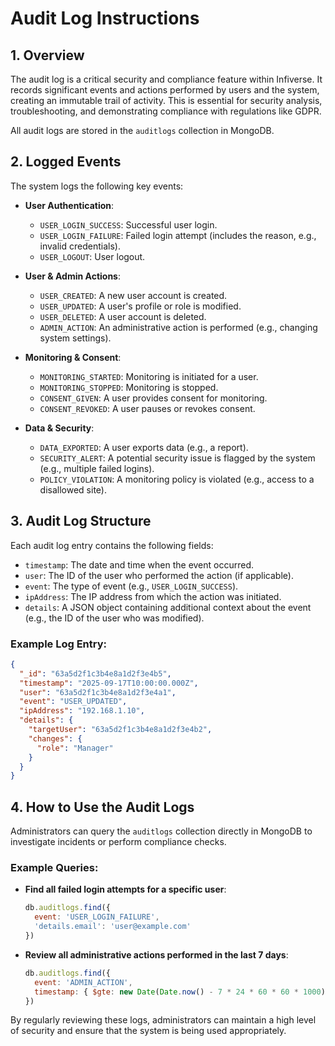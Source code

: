 # Audit Log Instructions

## 1. Overview

The audit log is a critical security and compliance feature within Infiverse. It records significant events and actions performed by users and the system, creating an immutable trail of activity. This is essential for security analysis, troubleshooting, and demonstrating compliance with regulations like GDPR.

All audit logs are stored in the `auditlogs` collection in MongoDB.

## 2. Logged Events

The system logs the following key events:

- **User Authentication**:
  - `USER_LOGIN_SUCCESS`: Successful user login.
  - `USER_LOGIN_FAILURE`: Failed login attempt (includes the reason, e.g., invalid credentials).
  - `USER_LOGOUT`: User logout.

- **User & Admin Actions**:
  - `USER_CREATED`: A new user account is created.
  - `USER_UPDATED`: A user's profile or role is modified.
  - `USER_DELETED`: A user account is deleted.
  - `ADMIN_ACTION`: An administrative action is performed (e.g., changing system settings).

- **Monitoring & Consent**:
  - `MONITORING_STARTED`: Monitoring is initiated for a user.
  - `MONITORING_STOPPED`: Monitoring is stopped.
  - `CONSENT_GIVEN`: A user provides consent for monitoring.
  - `CONSENT_REVOKED`: A user pauses or revokes consent.

- **Data & Security**:
  - `DATA_EXPORTED`: A user exports data (e.g., a report).
  - `SECURITY_ALERT`: A potential security issue is flagged by the system (e.g., multiple failed logins).
  - `POLICY_VIOLATION`: A monitoring policy is violated (e.g., access to a disallowed site).

## 3. Audit Log Structure

Each audit log entry contains the following fields:

- `timestamp`: The date and time when the event occurred.
- `user`: The ID of the user who performed the action (if applicable).
- `event`: The type of event (e.g., `USER_LOGIN_SUCCESS`).
- `ipAddress`: The IP address from which the action was initiated.
- `details`: A JSON object containing additional context about the event (e.g., the ID of the user who was modified).

### Example Log Entry:
```json
{
  "_id": "63a5d2f1c3b4e8a1d2f3e4b5",
  "timestamp": "2025-09-17T10:00:00.000Z",
  "user": "63a5d2f1c3b4e8a1d2f3e4a1",
  "event": "USER_UPDATED",
  "ipAddress": "192.168.1.10",
  "details": {
    "targetUser": "63a5d2f1c3b4e8a1d2f3e4b2",
    "changes": {
      "role": "Manager"
    }
  }
}
```

## 4. How to Use the Audit Logs

Administrators can query the `auditlogs` collection directly in MongoDB to investigate incidents or perform compliance checks.

### Example Queries:

- **Find all failed login attempts for a specific user**:
  ```javascript
  db.auditlogs.find({
    event: 'USER_LOGIN_FAILURE',
    'details.email': 'user@example.com'
  })
  ```

- **Review all administrative actions performed in the last 7 days**:
  ```javascript
  db.auditlogs.find({
    event: 'ADMIN_ACTION',
    timestamp: { $gte: new Date(Date.now() - 7 * 24 * 60 * 60 * 1000) }
  })
  ```

By regularly reviewing these logs, administrators can maintain a high level of security and ensure that the system is being used appropriately.
